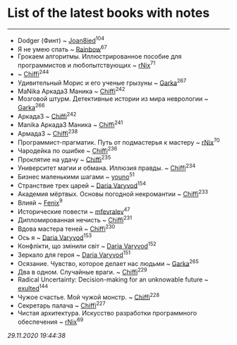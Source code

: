# List of the latest books with notes
---

* Dodger (Финт) ~ [Joan8ied](users/240/2401650-vkontakte)<sup>104</sup>
* Я не умею спать ~ [Rainbow](users/109/109787328219839805802-google)<sup>67</sup>
* Грокаем алгоритмы. Иллюстрированное пособие для программистов и любопытствующих ~ [rNix](users/227/22742452-yandex)<sup>71</sup>
*  ~ [Chiffi](users/105/105831994080785626680-google)<sup>244</sup>
* Удивительный Морис и его ученые грызуны ~ [Garka](users/115/115753719718250012620-google)<sup>267</sup>
* MaNika Аркада3 Маника ~ [Chiffi](users/105/105831994080785626680-google)<sup>242</sup>
* Мозговой штурм. Детективные истории из мира неврологии ~ [Garka](users/115/115753719718250012620-google)<sup>266</sup>
* Аркада3 ~ [Chiffi](users/105/105831994080785626680-google)<sup>242</sup>
* Manika Аркада3 Маника ~ [Chiffi](users/105/105831994080785626680-google)<sup>241</sup>
* Армада3 ~ [Chiffi](users/105/105831994080785626680-google)<sup>238</sup>
* Программист-прагматик. Путь от подмастерья к мастеру ~ [rNix](users/227/22742452-yandex)<sup>70</sup>
* Чародейка по ошибке ~ [Chiffi](users/105/105831994080785626680-google)<sup>236</sup>
* Проклятие на удачу ~ [Chiffi](users/105/105831994080785626680-google)<sup>235</sup>
* Университет магии и обмана. Иллюзия правды. ~ [Chiffi](users/105/105831994080785626680-google)<sup>234</sup>
* Бизнес маленькими шагами ~ [youno](users/302/302928912-vkontakte)<sup>51</sup>
* Странствие трех царей ~ [Daria Varyvod](users/829/829893410524253-facebook)<sup>154</sup>
* Академия мёртвых. Основы погодной некромантии ~ [Chiffi](users/105/105831994080785626680-google)<sup>233</sup>
* Влияй ~ [Fenix](users/111/111367585493471720963-google)<sup>9</sup>
* Исторические повести ~ [mfevralev](users/140/140966150-vkontakte)<sup>47</sup>
* Дипломированная нечисть ~ [Chiffi](users/105/105831994080785626680-google)<sup>231</sup>
* Вдова мастера теней ~ [Chiffi](users/105/105831994080785626680-google)<sup>230</sup>
* Ось я ~ [Daria Varyvod](users/829/829893410524253-facebook)<sup>153</sup>
* Конфлікти, що змінили світ ~ [Daria Varyvod](users/829/829893410524253-facebook)<sup>152</sup>
* Зеркало для героя ~ [Daria Varyvod](users/829/829893410524253-facebook)<sup>151</sup>
* Осязание. Чувство, которое делает нас людьми ~ [Garka](users/115/115753719718250012620-google)<sup>265</sup>
* Два в одном. Случайные враги. ~ [Chiffi](users/105/105831994080785626680-google)<sup>229</sup>
* Radical Uncertainty: Decision-making for an unknowable future ~ [exulted](users/100/100599204551896265722-google)<sup>144</sup>
* Чужое счастье. Мой чужой монстр. ~ [Chiffi](users/105/105831994080785626680-google)<sup>228</sup>
* Секретарь палача ~ [Chiffi](users/105/105831994080785626680-google)<sup>227</sup>
* Чистая архитектура. Искусство разработки программного обеспечения ~ [rNix](users/227/22742452-yandex)<sup>69</sup>


_29.11.2020 19:44:38_
